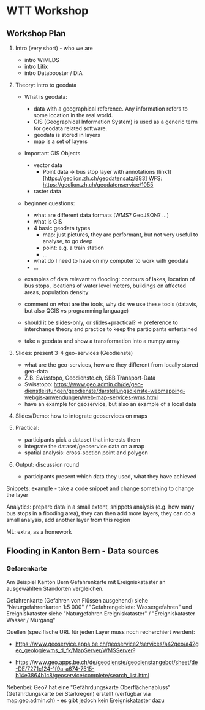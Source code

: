 # WTT Workshop 

## Workshop Plan 

1. Intro (very short) - who we are 
    - intro WiMLDS 
    - intro Litix 
    - intro Databooster / DIA 





1. Theory: intro to geodata 
    - What is geodata: 
        - data with a geographical reference. Any information refers to some location in the real world. 
        - GIS (Geographical Information System) is used as a generic term for geodata related software.
        - geodata is stored in layers 
        - map is a set of layers 
    - Important GIS Objects
        - vector data 
            - Point data → bus stop layer with annotations
(link1)[https://geolion.zh.ch/geodatensatz/883]
WFS: https://geolion.zh.ch/geodatenservice/1055
        - raster data 

    - beginner questions: 
        - what are different data formats (WMS? GeoJSON? ...)
        - what is GIS
        - 4 basic geodata types 
            - map: just pictures, they are performant, but not very useful to analyse, to go deep  
            - point: e.g. a train station
            - ... 
        - what do I need to have on my computer to work with geodata
        - ... 
    - examples of data relevant to flooding: contours of lakes, location of bus stops, locations of water level meters, buildings on affected areas, population density 
    - comment on what are the tools, why did we use these tools (datavis, but also QGIS vs programming language)
    - should it be slides-only, or slides+practical? -> preference to interchange theory and practice to keep the participants entertained  
    - take a geodata and show a transformation into a numpy array 

1. Slides: present 3-4 geo-services (Geodienste)
    - what are the geo-services, how are they different from locally stored geo-data 
    - Z.B. Swisstopo, Geodienste.ch, SBB Transport-Data
    - Swisstopo: https://www.geo.admin.ch/de/geo-dienstleistungen/geodienste/darstellungsdienste-webmapping-webgis-anwendungen/web-map-services-wms.html 
    - have an example for geoservice, but also an example of a local data 

1. Slides/Demo: how to integrate geoservices on maps 

1. Practical: 
    - participants pick a dataset that interests them  
    - integrate the dataset/geoservice data on a map
    - spatial analysis: cross-section point and polygon 

1. Output: discussion round 
    - participants present which data they used, what they have achieved  



Snippets: example - take a code snippet and change something to change the layer 

Analytics: prepare data in a small extent, snippets analysis (e.g. how many bus stops in a flooding area), they can then add more layers, they can do a small analysis, add another layer from this region 

ML: extra, as a homework 


## Flooding in Kanton Bern - Data sources 

### Gefarenkarte 
Am Beispiel Kanton Bern Gefahrenkarte mit Ereigniskataster an ausgewählten Standorten vergleichen.

Gefahrenkarte (Gefahren von Flüssen ausgehend) siehe "Naturgefahrenkarten 1:5 000" / "Gefahrengebiete: Wassergefahren" und Ereigniskataster siehe "Naturgefahren Ereigniskataster" / "Ereigniskataster Wasser / Murgang"

Quellen (spezifische URL für jeden Layer muss noch recherchiert werden):

- https://www.geoservice.apps.be.ch/geoservice2/services/a42geo/a42geo_geologiewms_d_fk/MapServer/WMSServer?

- https://www.geo.apps.be.ch/de/geodienste/geodienstangebot/sheet/de-DE/7271c124-1f9a-a674-7515-b14e3864b1c8/geoservice/complete/search_list.html

 
Nebenbei: Geo7 hat eine "Gefährdungskarte Oberflächenabluss" (Gefährdungskarte bei Starkregen) erstellt (verfügbar via map.geo.admin.ch) - es gibt jedoch kein Ereigniskataster dazu

